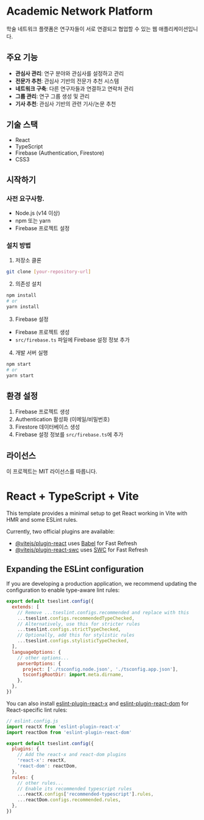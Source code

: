 # Academic Network Platform

학술 네트워크 플랫폼은 연구자들이 서로 연결되고 협업할 수 있는 웹 애플리케이션입니다.

## 주요 기능

- **관심사 관리**: 연구 분야와 관심사를 설정하고 관리
- **전문가 추천**: 관심사 기반의 전문가 추천 시스템
- **네트워크 구축**: 다른 연구자들과 연결하고 연락처 관리
- **그룹 관리**: 연구 그룹 생성 및 관리
- **기사 추천**: 관심사 기반의 관련 기사/논문 추천

## 기술 스택

- React
- TypeScript
- Firebase (Authentication, Firestore)
- CSS3

## 시작하기

### 사전 요구사항.

- Node.js (v14 이상)
- npm 또는 yarn
- Firebase 프로젝트 설정

### 설치 방법

1. 저장소 클론
```bash
git clone [your-repository-url]
```

2. 의존성 설치
```bash
npm install
# or
yarn install
```

3. Firebase 설정
- Firebase 프로젝트 생성
- `src/firebase.ts` 파일에 Firebase 설정 정보 추가

4. 개발 서버 실행
```bash
npm start
# or
yarn start
```

## 환경 설정

1. Firebase 프로젝트 생성
2. Authentication 활성화 (이메일/비밀번호)
3. Firestore 데이터베이스 생성
4. Firebase 설정 정보를 `src/firebase.ts`에 추가

## 라이선스

이 프로젝트는 MIT 라이선스를 따릅니다.

# React + TypeScript + Vite

This template provides a minimal setup to get React working in Vite with HMR and some ESLint rules.

Currently, two official plugins are available:

- [@vitejs/plugin-react](https://github.com/vitejs/vite-plugin-react/blob/main/packages/plugin-react/README.md) uses [Babel](https://babeljs.io/) for Fast Refresh
- [@vitejs/plugin-react-swc](https://github.com/vitejs/vite-plugin-react-swc) uses [SWC](https://swc.rs/) for Fast Refresh

## Expanding the ESLint configuration

If you are developing a production application, we recommend updating the configuration to enable type-aware lint rules:

```js
export default tseslint.config({
  extends: [
    // Remove ...tseslint.configs.recommended and replace with this
    ...tseslint.configs.recommendedTypeChecked,
    // Alternatively, use this for stricter rules
    ...tseslint.configs.strictTypeChecked,
    // Optionally, add this for stylistic rules
    ...tseslint.configs.stylisticTypeChecked,
  ],
  languageOptions: {
    // other options...
    parserOptions: {
      project: ['./tsconfig.node.json', './tsconfig.app.json'],
      tsconfigRootDir: import.meta.dirname,
    },
  },
})
```

You can also install [eslint-plugin-react-x](https://github.com/Rel1cx/eslint-react/tree/main/packages/plugins/eslint-plugin-react-x) and [eslint-plugin-react-dom](https://github.com/Rel1cx/eslint-react/tree/main/packages/plugins/eslint-plugin-react-dom) for React-specific lint rules:

```js
// eslint.config.js
import reactX from 'eslint-plugin-react-x'
import reactDom from 'eslint-plugin-react-dom'

export default tseslint.config({
  plugins: {
    // Add the react-x and react-dom plugins
    'react-x': reactX,
    'react-dom': reactDom,
  },
  rules: {
    // other rules...
    // Enable its recommended typescript rules
    ...reactX.configs['recommended-typescript'].rules,
    ...reactDom.configs.recommended.rules,
  },
})
```

